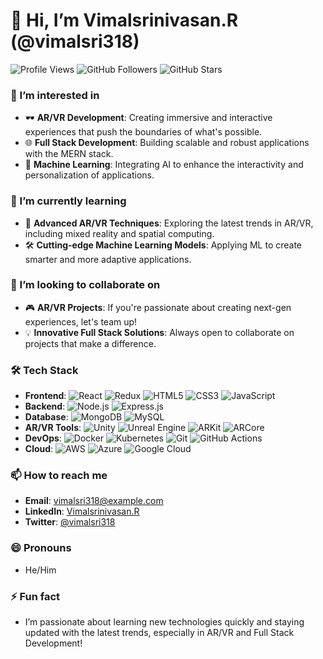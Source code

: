 



# 👋 Hi, I’m Vimalsrinivasan.R (@vimalsri318)

![Profile Views](https://komarev.com/ghpvc/?username=vimalsri318&color=blue&style=flat-square)
![GitHub Followers](https://img.shields.io/github/followers/vimalsri318?style=social)
![GitHub Stars](https://img.shields.io/github/stars/vimalsri318?style=social)

### 👀 I’m interested in
- 🕶️ **AR/VR Development**: Creating immersive and interactive experiences that push the boundaries of what's possible.
- 🌐 **Full Stack Development**: Building scalable and robust applications with the MERN stack.
- 🤖 **Machine Learning**: Integrating AI to enhance the interactivity and personalization of applications.

### 🌱 I’m currently learning
- 🧠 **Advanced AR/VR Techniques**: Exploring the latest trends in AR/VR, including mixed reality and spatial computing.
- 🛠️ **Cutting-edge Machine Learning Models**: Applying ML to create smarter and more adaptive applications.

### 💞️ I’m looking to collaborate on
- 🎮 **AR/VR Projects**: If you're passionate about creating next-gen experiences, let's team up!
- 💡 **Innovative Full Stack Solutions**: Always open to collaborate on projects that make a difference.

### 🛠️ Tech Stack
- **Frontend**: ![React](https://img.shields.io/badge/-React-61DAFB?logo=react&logoColor=white&style=flat-square) ![Redux](https://img.shields.io/badge/-Redux-764ABC?logo=redux&logoColor=white&style=flat-square) ![HTML5](https://img.shields.io/badge/-HTML5-E34F26?logo=html5&logoColor=white&style=flat-square) ![CSS3](https://img.shields.io/badge/-CSS3-1572B6?logo=css3&logoColor=white&style=flat-square) ![JavaScript](https://img.shields.io/badge/-JavaScript-F7DF1E?logo=javascript&logoColor=black&style=flat-square)
- **Backend**: ![Node.js](https://img.shields.io/badge/-Node.js-339933?logo=node.js&logoColor=white&style=flat-square) ![Express.js](https://img.shields.io/badge/-Express.js-000000?logo=express&logoColor=white&style=flat-square)
- **Database**: ![MongoDB](https://img.shields.io/badge/-MongoDB-47A248?logo=mongodb&logoColor=white&style=flat-square) ![MySQL](https://img.shields.io/badge/-MySQL-4479A1?logo=mysql&logoColor=white&style=flat-square)
- **AR/VR Tools**: ![Unity](https://img.shields.io/badge/-Unity-000000?logo=unity&logoColor=white&style=flat-square) ![Unreal Engine](https://img.shields.io/badge/-Unreal%20Engine-313131?logo=unrealengine&logoColor=white&style=flat-square) ![ARKit](https://img.shields.io/badge/-ARKit-000000?logo=apple&logoColor=white&style=flat-square) ![ARCore](https://img.shields.io/badge/-ARCore-4285F4?logo=google&logoColor=white&style=flat-square)
- **DevOps**: ![Docker](https://img.shields.io/badge/-Docker-2496ED?logo=docker&logoColor=white&style=flat-square) ![Kubernetes](https://img.shields.io/badge/-Kubernetes-326CE5?logo=kubernetes&logoColor=white&style=flat-square) ![Git](https://img.shields.io/badge/-Git-F05032?logo=git&logoColor=white&style=flat-square) ![GitHub Actions](https://img.shields.io/badge/-GitHub%20Actions-2088FF?logo=github-actions&logoColor=white&style=flat-square)
- **Cloud**: ![AWS](https://img.shields.io/badge/-AWS-232F3E?logo=amazon-aws&logoColor=white&style=flat-square) ![Azure](https://img.shields.io/badge/-Azure-0078D4?logo=microsoft-azure&logoColor=white&style=flat-square) ![Google Cloud](https://img.shields.io/badge/-Google%20Cloud-4285F4?logo=google-cloud&logoColor=white&style=flat-square)

### 📫 How to reach me
- **Email**: [vimalsri318@example.com](mailto:vimalsri318@example.com)
- **LinkedIn**: [Vimalsrinivasan.R](https://www.linkedin.com/in/vimalsri318/)
- **Twitter**: [@vimalsri318](https://twitter.com/vimalsri318)

### 😄 Pronouns
- He/Him

### ⚡ Fun fact
- I’m passionate about learning new technologies quickly and staying updated with the latest trends, especially in AR/VR and Full Stack Development!


